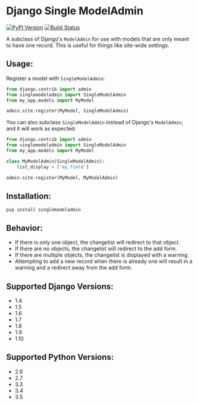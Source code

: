 Django Single ModelAdmin
========================

[![PyPI Version](https://img.shields.io/pypi/v/singlemodeladmin.svg)][pypi]
[![Build Status](http://img.shields.io/travis/AMeng/django-single-model-admin.svg)][travis]

[travis]: http://travis-ci.org/AMeng/django-single-model-admin
[pypi]: https://pypi.python.org/pypi/singlemodeladmin

A subclass of Django's `ModelAdmin` for use with models that are only meant to
have one record. This is useful for things like site-wide settings.

Usage:
------

Register a model with `SingleModelAdmin`:

```python
from django.contrib import admin
from singlemodeladmin import SingleModelAdmin
from my_app.models import MyModel

admin.site.register(MyModel, SingleModelAdmin)
```
You can also subclass `SingleModelAdmin` instead of Django's `ModelAdmin`, and
it will work as expected:

```python
from django.contrib import admin
from singlemodeladmin import SingleModelAdmin
from my_app.models import MyModel

class MyModelAdmin(SingleModelAdmin):
    list_display = ['my_field']

admin.site.register(MyModel, MyModelAdmin)
```

Installation:
-------------
```
pip install singlemodeladmin
```

Behavior:
---------

 * If there is only one object, the changelist will redirect to that object.
 * If there are no objects, the changelist will redirect to the add form.
 * If there are multiple objects, the changelist is displayed with a warning
 * Attempting to add a new record when there is already one will result in a
   warning and a redirect away from the add form.

Supported Django Versions:
--------------------------
 * 1.4
 * 1.5
 * 1.6
 * 1.7
 * 1.8
 * 1.9
 * 1.10

Supported Python Versions:
--------------------------
 * 2.6
 * 2.7
 * 3.3
 * 3.4
 * 3.5
